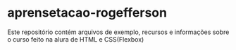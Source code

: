 # aprensetacao-rogefferson
Este repositório contém arquivos de exemplo, recursos e informações sobre o curso feito na alura de HTML e CSS(Flexbox)
